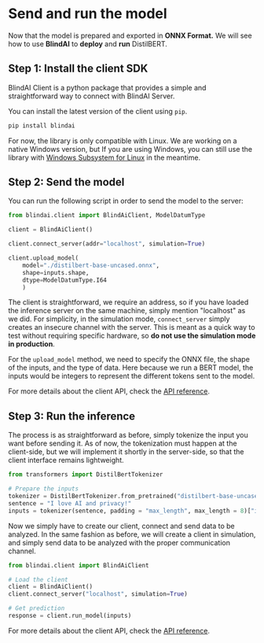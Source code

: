 # Send and run the model

Now that the model is prepared and exported in **ONNX Format.** We will see how to use **BlindAI** to **deploy** and **run** DistilBERT.&#x20;

## Step 1: Install the client SDK

BlindAI Client is a python package that provides a simple and straightforward way to connect with BlindAI Server.

You can install the latest version of the client using `pip`.

```bash
pip install blindai 
```

For now, the library is only compatible with Linux. We are working on a native Windows version, but If you are using Windows, you can still use the library with [Windows Subsystem for Linux](https://docs.microsoft.com/fr-fr/windows/wsl/install) in the meantime.&#x20;

## &#x20;Step 2: Send the model

You can run the following script in order to send the model to the server:

```python
from blindai.client import BlindAiClient, ModelDatumType

client = BlindAiClient()

client.connect_server(addr="localhost", simulation=True)

client.upload_model(
    model="./distilbert-base-uncased.onnx", 
    shape=inputs.shape, 
    dtype=ModelDatumType.I64
    )
```

The client is straightforward, we require an address, so if you have loaded the inference server on the same machine, simply mention "localhost" as we did. For simplicity, in the simulation mode, `connect_server` simply creates an insecure channel with the server. This is meant as a quick way to test without requiring specific hardware, so **do not use the simulation mode in production**.

For the `upload_model` method, we need to specify the ONNX file, the shape of the inputs, and the type of data. Here because we run a BERT model, the inputs would be integers to represent the different tokens sent to the model.

For more details about the client API, check the [API reference](../../resources/blindai/index.html).

## Step 3: Run the inference

The process is as straightforward as before, simply tokenize the input you want before sending it. As of now, the tokenization must happen at the client-side, but we will implement it shortly in the server-side, so that the client interface remains lightweight.

```python
from transformers import DistilBertTokenizer

# Prepare the inputs
tokenizer = DistilBertTokenizer.from_pretrained("distilbert-base-uncased")
sentence = "I love AI and privacy!"
inputs = tokenizer(sentence, padding = "max_length", max_length = 8)["input_ids"]
```

Now we simply have to create our client, connect and send data to be analyzed. In the same fashion as before, we will create a client in simulation, and simply send data to be analyzed with the proper communication channel.

```python
from blindai.client import BlindAiClient

# Load the client
client = BlindAiClient()
client.connect_server("localhost", simulation=True)

# Get prediction
response = client.run_model(inputs)
```

For more details about the client API, check the [API reference](../../resources/blindai/index.html).

